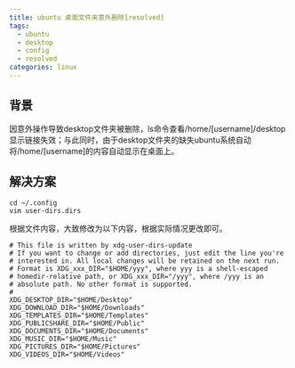 ```yaml
---
title: ubuntu 桌面文件夹意外删除[resolved]
tags:
  - ubuntu
  - desktop
  - config
  - resolved
categories: linux
---
```


## 背景
因意外操作导致desktop文件夹被删除，ls命令查看/home/[username]/desktop显示链接失效；与此同时，由于desktop文件夹的缺失ubuntu系统自动将/home/[username]的内容自动显示在桌面上。

## 解决方案
```shell
cd ~/.config
vim user-dirs.dirs
```
根据文件内容，大致修改为以下内容，根据实际情况更改即可。
```text
# This file is written by xdg-user-dirs-update
# If you want to change or add directories, just edit the line you're
# interested in. All local changes will be retained on the next run.
# Format is XDG_xxx_DIR="$HOME/yyy", where yyy is a shell-escaped
# homedir-relative path, or XDG_xxx_DIR="/yyy", where /yyy is an
# absolute path. No other format is supported.
# 
XDG_DESKTOP_DIR="$HOME/Desktop"
XDG_DOWNLOAD_DIR="$HOME/Downloads"
XDG_TEMPLATES_DIR="$HOME/Templates"
XDG_PUBLICSHARE_DIR="$HOME/Public"
XDG_DOCUMENTS_DIR="$HOME/Documents"
XDG_MUSIC_DIR="$HOME/Music"
XDG_PICTURES_DIR="$HOME/Pictures"
XDG_VIDEOS_DIR="$HOME/Videos"
```
